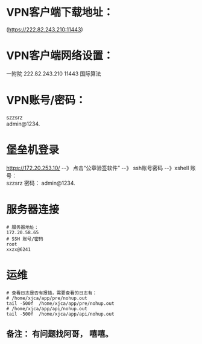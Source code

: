 ﻿# VPN客户端下载地址：

(https://222.82.243.210:11443)  

# VPN客户端网络设置：

一附院
222.82.243.210
11443
国际算法

# VPN账号/密码：

szzsrz  
admin@1234.

# 堡垒机登录

https://172.20.253.10/  --》 点击“公章验签软件”  --》 ssh账号密码 --》xshell
账号：  
szzsrz
密码：
admin@1234.

# 服务器连接

```shell
# 服务器地址：
172.20.58.65
# SSH 账号/密码  
root
xxzx@6241
```



# 运维
```shell
# 查看日志是否有报错，需要查看的日志有：  
# /home/xjca/app/pre/nohup.out 
tail -500f  /home/xjca/app/pre/nohup.out
# /home/xjca/app/api/nohup.out  
tail -500f  /home/xjca/app/api/nohup.out
```

## 备注： 有问题找阿哥， 嘻嘻。


